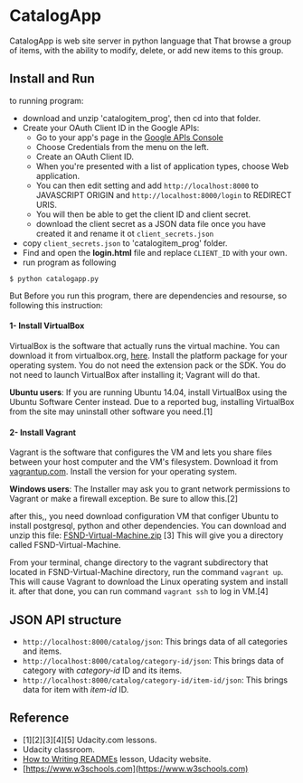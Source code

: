 # CatalogApp

CatalogApp is web site server in python language that That browse a group of items,
with the ability to modify, delete, or add new items to this group.

## Install and Run
to running program:
- download and unzip 'catalogitem_prog', then cd into that folder.
- Create your OAuth Client ID in the Google APIs:
   - Go to your app's page in the [Google APIs Console](https://console.developers.google.com/apis)
   - Choose Credentials from the menu on the left.
   - Create an OAuth Client ID.
   - When you're presented with a list of application types, choose Web application.
   - You can then edit setting and add `http://localhost:8000` to JAVASCRIPT ORIGIN and
    `http://localhost:8000/login` to REDIRECT URIS.
   - You will then be able to get the client ID and client secret.
   - download the client secret as a JSON data file once you have created it and rename it ot `client_secrets.json`
- copy `client_secrets.json` to 'catalogitem_prog' folder.
- Find and open the **login.html** file and replace `CLIENT_ID` with your own.
- run program as following 
 
~~~
$ python catalogapp.py
~~~
But Before you run this program, there are dependencies and resourse, so following this instruction:

#### 1- Install VirtualBox
 VirtualBox is the software that actually runs the virtual machine. You can download it from virtualbox.org, [here](https://www.virtualbox.org/wiki/Download_Old_Builds_5_1). Install the platform package for your operating system. You do not need the extension pack or the SDK. You do not need to launch VirtualBox after installing it; Vagrant will do that.
 
  **Ubuntu users**: If you are running Ubuntu 14.04, install VirtualBox using the Ubuntu Software Center instead. Due to a reported bug, installing VirtualBox from the site may uninstall other software you need.[1]
 
#### 2- Install Vagrant
 Vagrant is the software that configures the VM and lets you share files between your host computer and the VM's filesystem. Download it from [vagrantup.com](https://www.vagrantup.com/downloads.html). Install the version for your operating system.
 
 **Windows users**: The Installer may ask you to grant network permissions to Vagrant or make a firewall exception. Be sure to allow this.[2]

 after this,, you need download configuration VM that configer Ubuntu to install postgresql, python and other dependencies.
 You can download and unzip this file: [FSND-Virtual-Machine.zip](https://s3.amazonaws.com/video.udacity-data.com/topher/2018/April/5acfbfa3_fsnd-virtual-machine/fsnd-virtual-machine.zip) [3]  This will give you a directory called FSND-Virtual-Machine. 
 
From your terminal, change directory to the vagrant subdirectory that located in FSND-Virtual-Machine directory, run the command `vagrant up`. This will cause Vagrant to download the Linux operating system and install it. after that done, you can run command `vagrant ssh` to log in VM.[4]

## JSON API structure
- `http://localhost:8000/catalog/json`:
   This brings data of all categories and items.
- `http://localhost:8000/catalog/category-id/json`:
   This brings data of category with _category-id_ ID and its items.
- `http://localhost:8000/catalog/category-id/item-id/json`:
   This brings data for item with _item-id_ ID.

## Reference
   - [1][2][3][4][5] Udacity.com lessons.
   - Udacity classroom.
   - [How to Writing READMEs](https://classroom.udacity.com/courses/ud777) lesson, Udacity website.
   - [https://www.w3schools.com](https://www.w3schools.com)
 
